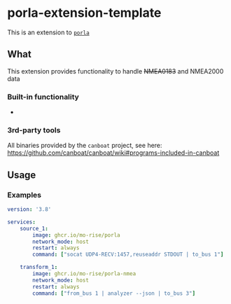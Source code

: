 # porla-extension-template
This is an extension to [`porla`](https://github.com/MO-RISE/porla)

## What

This extension provides functionality to handle ~~NMEA0183~~ and NMEA2000 data

### Built-in functionality

-

### 3rd-party tools

All binaries provided by the `canboat` project, see here: https://github.com/canboat/canboat/wiki#programs-included-in-canboat

## Usage

### Examples

```yaml
version: '3.8'

services:
    source_1:
        image: ghcr.io/mo-rise/porla
        network_mode: host
        restart: always
        command: ["socat UDP4-RECV:1457,reuseaddr STDOUT | to_bus 1"]

    transform_1:
        image: ghcr.io/mo-rise/porla-nmea
        network_mode: host
        restart: always
        command: ["from_bus 1 | analyzer --json | to_bus 3"]
```
